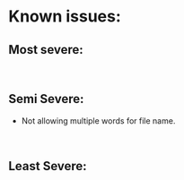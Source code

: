 # Known issues:

## Most severe:
<ul>
    
</ul>
<br>

## Semi Severe:
<ul>
    <li>
    Not allowing multiple words for file name. 
    </li>
</ul>
<br>

## Least Severe:
<ul>
   
</ul>